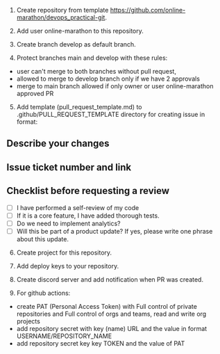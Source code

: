 1. Create repository from template https://github.com/online-marathon/devops_practical-git.

2. Add user online-marathon to this repository.

3. Create branch develop as default branch.


4. Protect branches main and develop with these rules:
- user can't merge to both branches without pull request,
- allowed to merge to develop branch only if we have 2 approvals
- merge to main branch allowed if only owner or user online-marathon approved PR
5. Add template (pull_request_template.md) to .github/PULL_REQUEST_TEMPLATE directory for creating issue in format:

## Describe your changes

## Issue ticket number and link

## Checklist before requesting a review
- [ ] I have performed a self-review of my code
- [ ] If it is a core feature, I have added thorough tests.
- [ ] Do we need to implement analytics?
- [ ] Will this be part of a product update? If yes, please write one phrase about this update.

6. Create project for this repository.

7. Add deploy keys to your repository.

8. Create discord server and add notification when PR was created.

9. For github actions: 
- create PAT (Personal Access Token) with Full control of private repositories and Full control of orgs and teams, read and write org projects
- add repository secret with key (name) URL and the value in format USERNAME/REPOSITORY_NAME 
- add repository secret key key TOKEN and the value of PAT



